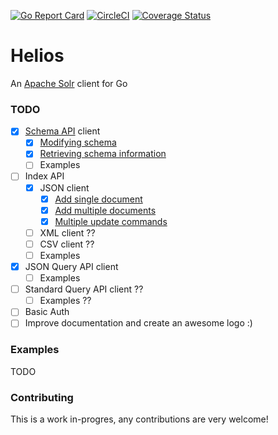 [![Go Report Card](https://goreportcard.com/badge/github.com/stevenferrer/helios)](https://goreportcard.com/report/github.com/stevenferrer/helios)
[![CircleCI](https://circleci.com/gh/stevenferrer/helios.svg?style=shield)](https://circleci.com/gh/stevenferrer/helios)
[![Coverage Status](https://coveralls.io/repos/github/stevenferrer/helios/badge.svg?branch=master)](https://coveralls.io/github/stevenferrer/helios?branch=master)

# Helios

An [Apache Solr](https://lucene.apache.org/solr/) client for Go

### TODO

- [x] [Schema API](https://lucene.apache.org/solr/guide/8_5/schema-api.html) client
  - [x] [Modifying schema](https://lucene.apache.org/solr/guide/8_5/schema-api.html#modify-the-schema)
  - [x] [Retrieving schema information](https://lucene.apache.org/solr/guide/8_5/schema-api.html#retrieve-schema-information)
  - [ ] Examples
- [ ] Index API
  - [x] JSON client
    - [x] [Add single document](https://lucene.apache.org/solr/guide/8_5/uploading-data-with-index-handlers.html#adding-a-single-json-document)
    - [x] [Add multiple documents](https://lucene.apache.org/solr/guide/8_5/uploading-data-with-index-handlers.html#adding-multiple-json-documents)
    - [x] [Multiple update commands](https://lucene.apache.org/solr/guide/8_5/uploading-data-with-index-handlers.html#sending-json-update-commands)
  - [ ] XML client ??
  - [ ] CSV client ??
  - [ ] Examples
- [x] JSON Query API client
  - [ ] Examples
- [ ] Standard Query API client ??
  - [ ] Examples ??
- [ ] Basic Auth
- [ ] Improve documentation and create an awesome logo :)

### Examples

TODO

### Contributing

This is a work in-progres, any contributions are very welcome!
